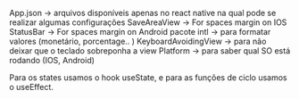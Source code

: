 App.json -> arquivos disponíveis apenas no react native na qual pode se realizar algumas configurações
SaveAreaView -> For spaces margin on IOS
StatusBar -> For spaces margin on Android
pacote intl -> para formatar valores (monetário, porcentage.. )
KeyboardAvoidingView -> para não deixar que o teclado sobreponha a view
Platform -> para saber qual SO está rodando (IOS, Android)

Para os states usamos o hook useState, e para as funções de ciclo usamos o useEffect.